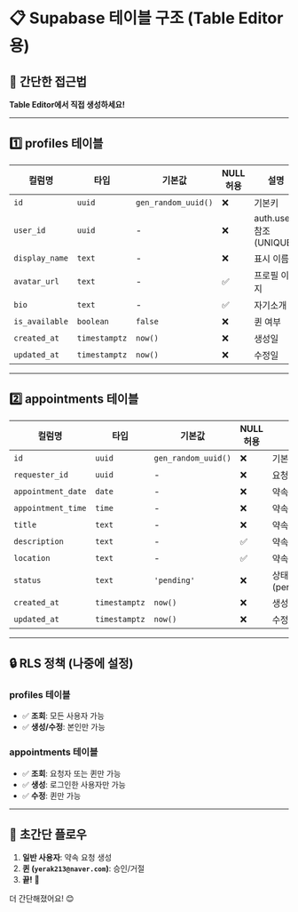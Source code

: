 # 📋 **Supabase 테이블 구조 (Table Editor용)**

## 🎯 **간단한 접근법**

**Table Editor에서 직접 생성하세요!**

---

## 1️⃣ **profiles** 테이블

| 컬럼명 | 타입 | 기본값 | NULL 허용 | 설명 |
|--------|------|--------|-----------|------|
| `id` | `uuid` | `gen_random_uuid()` | ❌ | 기본키 |
| `user_id` | `uuid` | - | ❌ | auth.users 참조 (UNIQUE) |
| `display_name` | `text` | - | ❌ | 표시 이름 |
| `avatar_url` | `text` | - | ✅ | 프로필 이미지 |
| `bio` | `text` | - | ✅ | 자기소개 |
| `is_available` | `boolean` | `false` | ❌ | 퀸 여부 |
| `created_at` | `timestamptz` | `now()` | ❌ | 생성일 |
| `updated_at` | `timestamptz` | `now()` | ❌ | 수정일 |

---

## 2️⃣ **appointments** 테이블

| 컬럼명 | 타입 | 기본값 | NULL 허용 | 설명 |
|--------|------|--------|-----------|------|
| `id` | `uuid` | `gen_random_uuid()` | ❌ | 기본키 |
| `requester_id` | `uuid` | - | ❌ | 요청자 ID |
| `appointment_date` | `date` | - | ❌ | 약속 날짜 |
| `appointment_time` | `time` | - | ❌ | 약속 시간 |
| `title` | `text` | - | ❌ | 약속 제목 |
| `description` | `text` | - | ✅ | 약속 설명 |
| `location` | `text` | - | ✅ | 약속 장소 |
| `status` | `text` | `'pending'` | ❌ | 상태 (pending/approved/rejected/cancelled) |
| `created_at` | `timestamptz` | `now()` | ❌ | 생성일 |
| `updated_at` | `timestamptz` | `now()` | ❌ | 수정일 |

---

## 🔒 **RLS 정책** (나중에 설정)

### profiles 테이블
- ✅ **조회**: 모든 사용자 가능
- ✅ **생성/수정**: 본인만 가능

### appointments 테이블  
- ✅ **조회**: 요청자 또는 퀸만 가능
- ✅ **생성**: 로그인한 사용자만 가능
- ✅ **수정**: 퀸만 가능

---

## 🚀 **초간단 플로우**

1. **일반 사용자**: 약속 요청 생성
2. **퀸 (`yerak213@naver.com`)**: 승인/거절
3. **끝!** 🎉

더 간단해졌어요! 😊 